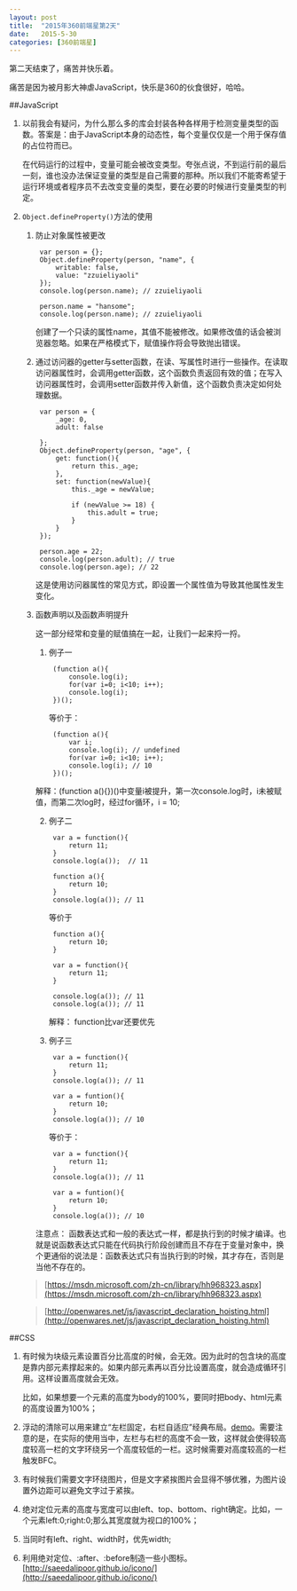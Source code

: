 ```yaml
---
layout: post
title:  "2015年360前端星第2天"
date:   2015-5-30
categories: [360前端星]
---
```


第二天结束了，痛苦并快乐着。

痛苦是因为被月影大神虐JavaScript，快乐是360的伙食很好，哈哈。

##JavaScript

1. 以前我会有疑问，为什么那么多的库会封装各种各样用于检测变量类型的函数。答案是：由于JavaScript本身的动态性，每个变量仅仅是一个用于保存值的占位符而已。
	
	在代码运行的过程中，变量可能会被改变类型。夸张点说，不到运行前的最后一刻，谁也没办法保证变量的类型是自己需要的那种。所以我们不能寄希望于运行环境或者程序员不去改变变量的类型，要在必要的时候进行变量类型的判定。

2. `Object.defineProperty()`方法的使用

	
	1. 防止对象属性被更改
		
			var person = {};
			Object.defineProperty(person, "name", {
				writable: false,
				value: "zzuieliyaoli"
			});
			console.log(person.name); // zzuieliyaoli
			
			person.name = "hansome";
			console.log(person.name); // zzuieliyaoli

		创建了一个只读的属性name，其值不能被修改。如果修改值的话会被浏览器忽略。如果在严格模式下，赋值操作将会导致抛出错误。 

	2. 通过访问器的getter与setter函数，在读、写属性时进行一些操作。在读取访问器属性时，会调用getter函数，这个函数负责返回有效的值；在写入访问器属性时，会调用setter函数并传入新值，这个函数负责决定如何处理数据。

			var person = {
				_age: 0,
				adult: false
				
			};
			Object.defineProperty(person, "age", {
				get: function(){
					return this._age;
				},
				set: function(newValue){
					this._age = newValue;

					if (newValue >= 18) {
						this.adult = true;
					}
				}
			});

			person.age = 22;
			console.log(person.adult); // true
			console.log(person.age); // 22
			
		这是使用访问器属性的常见方式，即设置一个属性值为导致其他属性发生变化。

	3. 函数声明以及函数声明提升

		这一部分经常和变量的赋值搞在一起，让我们一起来捋一捋。

		1. 例子一
				
				(function a(){
					console.log(i);
					for(var i=0; i<10; i++);
					console.log(i);
				})();

			等价于：
		
				(function a(){
					var i;
					console.log(i); // undefined
					for(var i=0; i<10; i++);
					console.log(i); // 10
				})();
	
		
		解释：(function a(){})()中变量i被提升，第一次console.log时，i未被赋值，而第二次log时，经过for循环，i = 10;

	
		2. 例子二

				var a = function(){
					return 11;
				}
				console.log(a());  // 11

				function a(){
					return 10;
				}
				console.log(a()); // 11

			等价于

				function a(){
					return 10;
				}
				
				var a = function(){
					return 11;
				}

				console.log(a()); // 11
				console.log(a()); // 11
	
			解释： function比var还要优先

		3. 例子三

				var a = function(){
					return 11;
				}
				console.log(a()); // 11

				var a = funtion(){
					return 10; 
				}
				console.log(a()); // 10

			等价于：

				var a = function(){
					return 11;
				}
				console.log(a()); // 11

				var a = funtion(){
					return 10; 
				}
				console.log(a()); // 10

		注意点： 函数表达式和一般的表达式一样，都是执行到的时候才编译。也就是说函数表达式只能在代码执行阶段创建而且不存在于变量对象中，换个更通俗的说法是：函数表达式只有当执行到的时候，其才存在，否则是当他不存在的。

	> [https://msdn.microsoft.com/zh-cn/library/hh968323.aspx](https://msdn.microsoft.com/zh-cn/library/hh968323.aspx)
	
	> [http://openwares.net/js/javascript_declaration_hoisting.html](http://openwares.net/js/javascript_declaration_hoisting.html)

##CSS

1. 有时候为块级元素设置百分比高度的时候，会无效。因为此时的包含块的高度是靠内部元素撑起来的。如果内部元素再以百分比设置高度，就会造成循环引用。这样设置高度就会无效。

	比如，如果想要一个元素的高度为body的100%，要同时把body、html元素的高度设置为100%；

2. 浮动的清除可以用来建立“左栏固定，右栏自适应”经典布局。[demo](http://code.w3ctech.com/detail/684)。需要注意的是，在实际的使用当中，左栏与右栏的高度不会一致，这样就会使得较高度较高一栏的文字环绕另一个高度较低的一栏。这时候需要对高度较高的一栏触发BFC。

3. 有时候我们需要文字环绕图片，但是文字紧挨图片会显得不够优雅，为图片设置外边距可以避免文字过于紧挨。

4. 绝对定位元素的高度与宽度可以由left、top、bottom、right确定。比如，一个元素left:0;right:0;那么其宽度就为视口的100%；

6. 当同时有left、right、width时，优先width;

7. 利用绝对定位、:after、:before制造一些小图标。 [http://saeedalipoor.github.io/icono/](http://saeedalipoor.github.io/icono/)    
